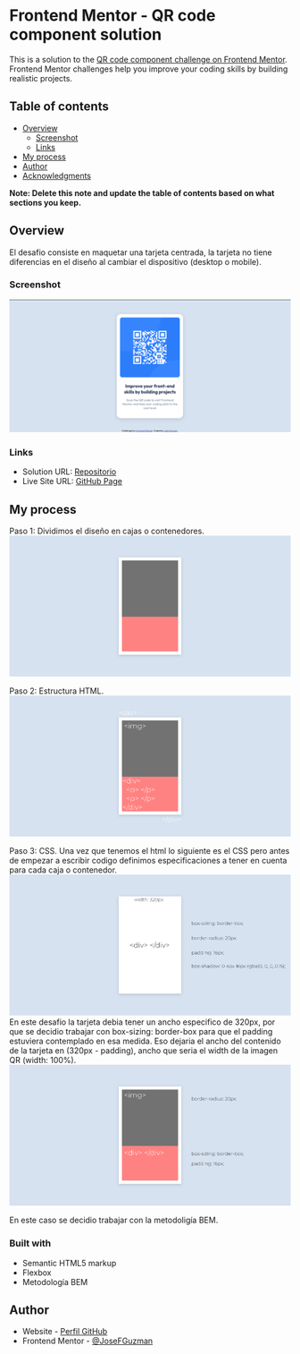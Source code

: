 # Frontend Mentor - QR code component solution

This is a solution to the [QR code component challenge on Frontend Mentor](https://www.frontendmentor.io/challenges/qr-code-component-iux_sIO_H). Frontend Mentor challenges help you improve your coding skills by building realistic projects.

## Table of contents

- [Overview](#overview)
  - [Screenshot](#screenshot)
  - [Links](#links)
- [My process](#my-process)
- [Author](#author)
- [Acknowledgments](#acknowledgments)

**Note: Delete this note and update the table of contents based on what sections you keep.**

## Overview

El desafio consiste en maquetar una tarjeta centrada, la tarjeta no tiene diferencias en el diseño al cambiar el dispositivo (desktop o mobile).

### Screenshot

![Captura de la solución](/images/captura.png)

### Links

- Solution URL: [Repositorio](https://github.com/JoseFGuzman/Frontend-Mentor-1.git)
- Live Site URL: [GitHub Page](https://JoseFGuzman.github.io/Frontend-Mentor-1/)

## My process

Paso 1: Dividimos el diseño en cajas o contenedores.
![Paso 1](/images/paso-1.png)

Paso 2: Estructura HTML.
![Paso 2](/images/paso-2.png)

Paso 3: CSS.
Una vez que tenemos el html lo siguiente es el CSS pero antes de empezar a escribir codigo definimos especificaciones a tener en cuenta para cada caja o contenedor.
![Paso 3 - a](/images/paso-3a.png)
En este desafio la tarjeta debia tener un ancho especifico de 320px, por que se decidio trabajar con box-sizing: border-box para que el padding estuviera contemplado en esa medida. Eso dejaria el ancho del contenido de la tarjeta en (320px - padding), ancho que seria el width de la imagen QR (width: 100%).
![Paso 3 - a](/images/paso-3b.png)

En este caso se decidio trabajar con la metodoligía BEM.

### Built with

- Semantic HTML5 markup
- Flexbox
- Metodología BEM

## Author

- Website - [Perfil GitHub](https://github.com/JoseFGuzman)
- Frontend Mentor - [@JoseFGuzman](https://www.frontendmentor.io/profile/JoseFGuzman)

